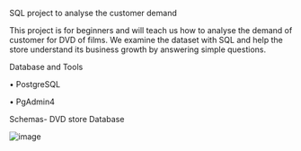 SQL project to analyse the customer demand

This project is for beginners and will teach us how to analyse the demand of customer for DVD of films. We examine the dataset with SQL and help the store understand its business growth by answering simple questions.

Database and Tools

•	PostgreSQL

•	PgAdmin4

Schemas- DVD store Database

![image](https://github.com/mohitlekhwani/SQL_DVD_STORE/assets/151724039/56e1ac1c-9ef1-4f29-a416-2e966d6b02ac)



